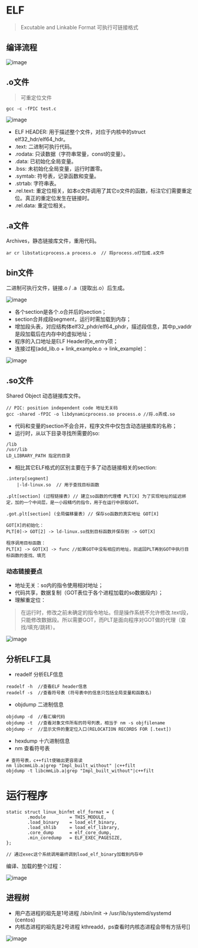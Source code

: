# ELF

> Excutable and Linkable Format 可执行可链接格式

## 编译流程

![image](https://github.com/ingangi/blog/blob/master/img/compile_flow.jpeg)

## .o文件

> 可重定位文件

```
gcc -c -fPIC test.c
```

![image](https://github.com/ingangi/blog/blob/master/img/elf_o.jpg)

- ELF HEADER: 用于描述整个文件，对应于内核中的struct elf32_hdr/elf64_hdr。
- .text: 二进制可执行代码。
- .rodata: 只读数据（字符串常量，const的变量）。
- .data: 已初始化全局变量。
- .bss: 未初始化全局变量，运行时置零。
- .symtab: 符号表，记录函数和变量。
- .strtab: 字符串表。
- .rel.text: 重定位相关，如本o文件调用了其它o文件的函数，标注它们需要重定位。真正的重定位发生在链接时。
- .rel.data: 重定位相关。

## .a文件

Archives，静态链接库文件，重用代码。

```
ar cr libstaticprocess.a process.o  // 将process.o打包成.a文件
```

## bin文件

二进制可执行文件，链接.o / .a（提取出.o）后生成。

![image](https://github.com/ingangi/blog/blob/master/img/elf_bin.jpg)

- 各个section是各个.o合并后的section；
- section合并成段segment，运行时需加载到内存；
- 增加段头表，对应结构体elf32_phdr/elf64_phdr，描述段信息，其中p_vaddr是段加载后在内存中的虚拟地址；
- 程序的入口地址是ELF Header的e_entry项；
- 连接过程(add_lib.o + link_example.o -> link_example)：

![image](https://github.com/ingangi/blog/blob/master/img/link_example.jpeg)

## .so文件

Shared Object 动态链接库文件。

```
// PIC: position independent code 地址无关码
gcc -shared -fPIC -o libdynamicprocess.so process.o //将.o弄成.so
```

- 代码和变量的section不会合并，程序文件中仅包含动态链接库的名称；
- 运行时，从以下目录寻找所需要的so:

```
/lib
/usr/lib
LD_LIBRARY_PATH 指定的目录
```
- 相比其它ELF格式的区别主要在于多了动态链接相关的section:

```
.interp[segment]
    |-ld-linux.so  // 用于查找目标函数

.plt[section] (过程链接表) // 建立so函数的代理槽 PLT[X] 为了实现地址的延迟绑定，加的一个中间层，是一小段精巧的指令，用于在运行中获取GOT。

.got.plt[section] (全局偏移量表) // 保存so函数的真实地址 GOT[X]

GOT[X]的初始化：
PLT[0]-> GOT[2] -> ld-linux.so找到目标函数并保存到 -> GOT[X]

程序调用目标函数：
PLT[X] -> GOT[X] -> func //如果GOT中没有相应的地址，则返回PLT再到GOT中执行目标函数的查找、填充
```

### 动态链接要点

- 地址无关：so内的指令使用相对地址；
- 代码共享，数据复制（GOT表位于各个进程加载的so数据段内）；
- 理解重定位：

> 在运行时，修改之前未确定的指令地址。但是操作系统不允许修改.text段，只能修改数据段。所以需要GOT，而PLT是面向程序对GOT做的代理（查找/填充/跳转）。

![image](https://github.com/ingangi/blog/blob/master/img/plt_got.jpg)

## 分析ELF工具

- readelf 分析ELF信息

```
readelf -h  //查看ELF header信息
readelf -s  //查看符号表 (符号表中的信息只包括全局变量和函数名)
```

- objdump 二进制信息

```
objdump -d  //看汇编代码
objdump -t  //查看对象文件所有的符号列表，相当于 nm -s objfilename
objdump -r  //显示文件的重定位入口(RELOCATION RECORDS FOR [.text])
```

- hexdump 十六进制信息
- nm 查看符号表

```shell
# 查符号表，c++filt使输出更容易读
nm libcmmLib.a|grep "Impl_built_without" |c++filt
objdump -t libcmmLib.a|grep "Impl_built_without"|c++filt
```

# 运行程序

```
static struct linux_binfmt elf_format = {
        .module         = THIS_MODULE,
        .load_binary    = load_elf_binary,
        .load_shlib     = load_elf_library,
        .core_dump      = elf_core_dump,
        .min_coredump   = ELF_EXEC_PAGESIZE,
};

// 通过exec这个系统调用最终调到load_elf_binary加载到内存中
```

编译、加载的整个过程：

![image](https://github.com/ingangi/blog/blob/master/img/elf_run.jpeg)

## 进程树

- 用户态进程的祖先是1号进程 /sbin/init -> /usr/lib/systemd/systemd (centos)
- 内核态进程的祖先是2号进程 kthreadd，ps查看时内核态进程会带有方括号[]

![image](https://github.com/ingangi/blog/blob/master/img/thread_tree.jpeg)
